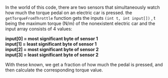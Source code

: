 In the world of this code, there are two sensors that simultaneously watch how much the torque pedal on an electric car is pressed. the `getTorqueFromThrottle` function gets the inputs `(int t, int input[])` , t being the maximum torque (N/m) of the nonexistent electric car and the input array consists of 4 values:

**input[0] = most significant byte of sensor 1  
input[1] = least significant byte of sensor 1  
input[2] = most significant byte of sensor 2  
input[3] = least significant byte of sensor 2**

With these known, we get a fraction of how much the pedal is pressed, and then calculate the corresponding torque value. 
